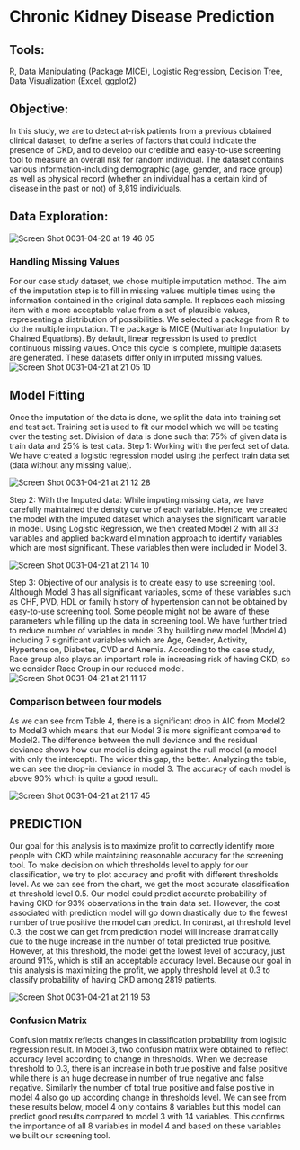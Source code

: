 # Chronic Kidney Disease Prediction
## Tools: 
R, Data Manipulating (Package MICE), Logistic Regression, Decision Tree, Data Visualization (Excel, ggplot2)

## Objective: 
In this study, we are to detect at-risk patients from a previous obtained clinical dataset, to define a series of factors that could indicate the presence of CKD, and to develop our credible and easy-to-use screening tool to measure an overall risk for random individual. The dataset contains various information-including demographic (age, gender, and race group) as well as physical record (whether an individual has a certain kind of disease in the past or not) of 8,819 individuals.

## Data Exploration: 

![Screen Shot 0031-04-20 at 19 46 05](https://user-images.githubusercontent.com/49817101/56463592-5185fd00-63a5-11e9-9c7d-7aea85972c05.png)

### Handling Missing Values
For our case study dataset, we chose multiple imputation method. The aim of the imputation step is to fill in missing values multiple times using the information contained in the original data sample. It replaces each missing item with a more acceptable value from a set of plausible values, representing a distribution of possibilities. We selected a package from R to do the multiple imputation. The package is MICE (Multivariate Imputation by Chained Equations). By default, linear regression is used to predict continuous missing values. Once this cycle is complete, multiple datasets are generated. These datasets differ only in imputed missing values. 
![Screen Shot 0031-04-21 at 21 05 10](https://user-images.githubusercontent.com/49817101/56477993-692eb580-6479-11e9-93bf-81ef8da6b789.png)

## Model Fitting 
Once the imputation of the data is done, we split the data into training set and test set. Training set is used to fit our model which we will be testing over the testing set. Division of data is done such that 75% of given data is train data and 25% is test data.
Step 1: Working with the perfect set of data. We have created a logistic regression model using the perfect train data set (data without any missing value).

![Screen Shot 0031-04-21 at 21 12 28](https://user-images.githubusercontent.com/49817101/56478074-3a650f00-647a-11e9-8e05-70ebae7bd778.png)

Step 2: With the Imputed data: While imputing missing data, we have carefully maintained the density curve of each variable. Hence, we created the model with the imputed dataset which analyses the significant variable in model. Using Logistic Regression, we then created Model 2 with all 33 variables and applied backward elimination approach to identify variables which are most significant. These variables then were included in Model 3.

![Screen Shot 0031-04-21 at 21 14 10](https://user-images.githubusercontent.com/49817101/56478097-77310600-647a-11e9-922d-b5b123ca8820.png)


Step 3: Objective of our analysis is to create easy to use screening tool. Although Model 3 has all significant variables, some of these variables such as CHF, PVD, HDL or family history of hypertension can not be obtained by easy-to-use screening tool. Some people might not be aware of these parameters while filling up the data in screening tool. We have further tried to reduce number of variables in model 3 by building new model (Model 4) including 7 significant variables which are Age, Gender, Activity, Hypertension, Diabetes, CVD and Anemia. According to the case study, Race group also plays an important role in increasing risk of having CKD, so we consider Race Group in our reduced model.
![Screen Shot 0031-04-21 at 21 11 17](https://user-images.githubusercontent.com/49817101/56478117-a2b3f080-647a-11e9-9719-1e5bc5e4d2f9.png)

### Comparison between four models
As we can see from Table 4, there is a significant drop in AIC from Model2 to Model3 which means that our Model 3 is more significant compared to Model2. The difference between the null deviance and the residual deviance shows how our model is doing against the null model (a model with only the intercept). The wider this gap, the better. Analyzing the table, we can see the drop-in deviance in model 3. The accuracy of each model is above 90% which is quite a good result.

![Screen Shot 0031-04-21 at 21 17 45](https://user-images.githubusercontent.com/49817101/56478147-f4f51180-647a-11e9-946c-1f1aba26fdef.png)
## PREDICTION
Our goal for this analysis is to maximize profit to correctly identify more people with CKD while maintaining reasonable accuracy for the screening tool. To make decision on which thresholds level to apply for our classification, we try to plot accuracy and profit with
different thresholds level. As we can see from the chart, we get the most accurate classification at threshold level 0.5. Our model could predict accurate probability of having CKD for 93% observations in the train data set. However, the cost associated with prediction model will go down drastically due to the fewest number of true positive the model can predict. In contrast, at threshold level 0.3, the cost we can get from prediction model will increase dramatically due to the huge increase in the number of total predicted true positive. However, at this threshold, the model get the lowest level of accuracy, just around 91%, which is still an acceptable accuracy level. Because our goal in this analysis is maximizing the profit, we apply threshold level at 0.3 to classify probability of having CKD among 2819 patients.

![Screen Shot 0031-04-21 at 21 19 53](https://user-images.githubusercontent.com/49817101/56478191-430a1500-647b-11e9-9f73-ad4c0097d66f.png)

### Confusion Matrix
Confusion matrix reflects changes in classification probability from logistic regression result. In Model 3, two confusion matrix were obtained to reflect accuracy level according to change in thresholds. When we decrease threshold to 0.3, there is an increase in both true positive and false positive while there is an huge decrease in number of true negative and false negative. Similarly the number of total true positive and false positive in model 4 also go up according change in thresholds level. We can see from these results below, model 4 only contains 8 variables but this model can predict good results compared to model 3 with 14 variables. This confirms the importance of all 8 variables in model 4 and based on these variables we built our screening tool.
